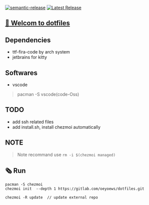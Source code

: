 [![semantic-release](https://img.shields.io/badge/%20%20%F0%9F%93%A6%F0%9F%9A%80-semantic--release-e10079.svg)](https://github.com/semantic-release/semantic-release)
[![Latest Release](https://gitlab.com/oeyoews/dotfiles/-/badges/release.svg)](https://gitlab.com/oeyoews/dotfiles/-/releases)

## [🔵 Welcom to dotfiles](#)

## Dependencies

* ttf-fira-code by arch system
* jetbrains for kitty

## Softwares

* vscode

> pacman -S vscode(code-Oss)

## TODO

* add ssh related files
* add install.sh, install chezmoi automatically

## NOTE

> Note recommand use `rm -i $(chezmoi managed)`

## 🗞️ Run

```git
pacman -S chezmoi
chezmoi init  --depth 1 https://gitlab.com/oeyoews/dotfiles.git
```

```git
chezmoi -R update  // update external repo
```
